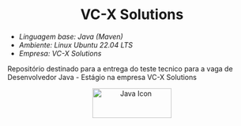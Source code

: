 <h1 align='center'>VC-X Solutions</h1>
<ul>
  <li><em>Linguagem base: Java (Maven)</em></li>
  <li><em>Ambiente: Linux Ubuntu 22.04 LTS</em></li>
  <li><em>Empresa: VC-X Solutions</em></li>
</ul>
<p>
  Repositório destinado para a entrega do teste tecnico para a vaga de Desenvolvedor Java - Estágio na empresa VC-X Solutions
</p>

<p align='center'>
  <img width='160px' height='60px' alt='Java Icon' src='https://cdn.jsdelivr.net/gh/devicons/devicon/icons/java/java-original.svg' href='https://linkedin.com/in/matheusfsantos9438/' target='blank'/>
</p>

